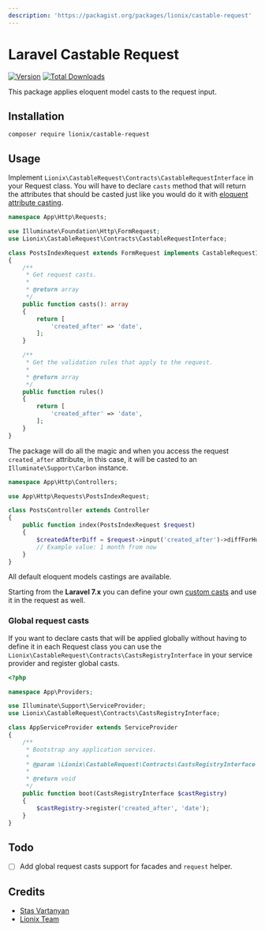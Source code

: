 ```yaml
---
description: 'https://packagist.org/packages/lionix/castable-request'
---
```


# Laravel Castable Request

[![Version](https://poser.pugx.org/lionix/castable-request/version)](https://github.com/lionix-team/castable-request/tree/7cd10bf9411f8ae3f9deaad918ae498a49b7db4f/packagist.org/packages/lionix/castable-request/README.md) [![Total Downloads](https://poser.pugx.org/lionix/castable-request/downloads)](https://github.com/lionix-team/castable-request/tree/7cd10bf9411f8ae3f9deaad918ae498a49b7db4f/packagist.org/packages/lionix/castable-request/README.md)

This package applies eloquent model casts to the request input.

## Installation

```text
composer require lionix/castable-request
```

## Usage

Implement `Lionix\CastableRequest\Contracts\CastableRequestInterface` in your Request class. You will have to declare `casts` method that will return the attributes that should be casted just like you would do it with [eloquent attribute casting](https://laravel.com/docs/7.x/eloquent-mutators#attribute-casting).

```php
namespace App\Http\Requests;

use Illuminate\Foundation\Http\FormRequest;
use Lionix\CastableRequest\Contracts\CastableRequestInterface;

class PostsIndexRequest extends FormRequest implements CastableRequestInterface
{
    /**
     * Get request casts.
     *
     * @return array
     */
    public function casts(): array
    {
        return [
            'created_after' => 'date',
        ];
    }

    /**
     * Get the validation rules that apply to the request.
     *
     * @return array
     */
    public function rules()
    {
        return [
            'created_after' => 'date',
        ];
    }
}
```

The package will do all the magic and when you access the request `created_after` attribute, in this case, it will be casted to an `Illuminate\Support\Carbon` instance.

```php
namespace App\Http\Controllers;

use App\Http\Requests\PostsIndexRequest;

class PostsController extends Controller
{
    public function index(PostsIndexRequest $request)
    {
        $createdAfterDiff = $request->input('created_after')->diffForHumans();
        // Example value: 1 month from now
    }
}
```

All default eloquent models castings are available.

Starting from the **Laravel 7.x** you can define your own [custom casts](https://laravel.com/docs/7.x/eloquent-mutators#custom-casts) and use it in the request as well.

### Global request casts

If you want to declare casts that will be applied globally without having to define it in each Request class you can use the `Lionix\CastableRequest\Contracts\CastsRegistryInterface` in your service provider and register global casts.

```php
<?php

namespace App\Providers;

use Illuminate\Support\ServiceProvider;
use Lionix\CastableRequest\Contracts\CastsRegistryInterface;

class AppServiceProvider extends ServiceProvider
{
    /**
     * Bootstrap any application services.
     *
     * @param \Lionix\CastableRequest\Contracts\CastsRegistryInterface $castRegistry
     *
     * @return void
     */
    public function boot(CastsRegistryInterface $castRegistry)
    {
        $castRegistry->register('created_after', 'date');
    }
}
```

## Todo

* [ ] Add global request casts support for facades and `request` helper.

## Credits

* [Stas Vartanyan](https://github.com/vaawebdev)
* [Lionix Team](https://github.com/lionix-team)

